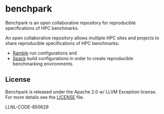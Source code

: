 # benchpark
Benchpark is an open collaborative repository for reproducible specifications of HPC benchmarks.

An open collaborative repository allows multiple HPC sites and projects to share
reproducible specifications of HPC benchmarks:
* [Ramble](https://github.com/GoogleCloudPlatform/ramble) run configurations and
* [Spack](https://github.com/spack/spack) build configurations
in order to create reproducible benchmarking environments.

## License

Benchpark is released under the Apache 2.0 w/ LLVM Exception license. For more details see the [LICENSE](/LICENSE) file.

LLNL-CODE-850629
